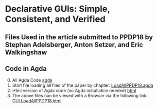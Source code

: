 

# Declarative GUIs: Simple, Consistent, and Verified

## Files Used in the article submitted to PPDP18 by Stephan Adelsberger, Anton Setzer, and Eric Walkingshaw

## Code in Agda
0. All Agda Code
  [agda](/agda/)
1. Start file loading all files of the paper by chapter:
  [LoadAllPPDP18.agda](/agda/examples/GUI/LoadAllPPDP18.agda)
2. Html version of Agda code (no Agda installation needed)
  [html](/html/)
3. The above files can be viewed with a *Browser* via the following link:
   [GUI.LoadAllPPDP18.html](http://www.cs.swan.ac.uk/~csetzer/transfer/ppdp18Temporary8jqm7tRs/GUI.LoadAllPPDP18.html)

